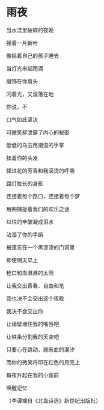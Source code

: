 # 雨夜

当水洼里破碎的夜晚 

摇着一片新叶 

像摇着自己的孩子睡去 

当灯光串起雨滴 

缀饰在你肩头 

闪着光，又滚落在地 

你说，不 

口气如此坚决 

可微笑却泄露了内心的秘密 

低低的乌云用潮湿的手掌 

揉着你的头发 

揉进花的芳香和我滚烫的呼吸 

路灯拉长的身影 

连接着每个路口，连接着每个梦 

用网捕捉着我们的欢乐之谜 

以往的辛酸凝成泪水 

沾湿了你的手绢 

被遗忘在一个黑漆漆的门洞里 

即使明天早上 

枪口和血淋淋的太阳 

让我交出青春、自由和笔 

我也决不会交出这个夜晚 

我决不会交出你 

让墙壁堵住我的嘴唇吧 

让铁条分割我的天空吧 

只要心在跳动，就有血的潮汐 

而你的微笑将印在红色的月亮上 

每夜升起在我的小窗前 

唤醒记忆 

（李谭摘自《北岛诗选》新世纪出版社）